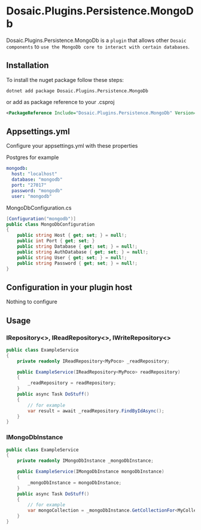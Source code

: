 # Dosaic.Plugins.Persistence.MongoDb



Dosaic.Plugins.Persistence.MongoDb is a `plugin` that allows other `Dosaic components` to `use the MongoDb core to interact with certain databases`.

## Installation

To install the nuget package follow these steps:

```shell
dotnet add package Dosaic.Plugins.Persistence.MongoDb
```
or add as package reference to your .csproj

```xml
<PackageReference Include="Dosaic.Plugins.Persistence.MongoDb" Version="" />
```

## Appsettings.yml

Configure your appsettings.yml with these properties

Postgres for example
```yaml
mongodb:
  host: "localhost"
  database: "mongodb"
  port: "27017"
  password: "mongodb"
  user: "mongodb"
```

MongoDbConfiguration.cs
```csharp
[Configuration("mongodb")]
public class MongoDbConfiguration
{
    public string Host { get; set; } = null!;
    public int Port { get; set; }
    public string Database { get; set; } = null!;
    public string AuthDatabase { get; set; } = null!;
    public string User { get; set; } = null!;
    public string Password { get; set; } = null!;
}
```

## Configuration in your plugin host

Nothing to configure

## Usage

### IRepository<>, IReadRepository<>, IWriteRepository<>
```csharp
public class ExampleService
{
    private readonly IReadRepository<MyPoco> _readRepository;

    public ExampleService(IReadRepository<MyPoco> readRepository)
    {
        _readRepository = readRepository;
    }
    public async Task DoStuff()
    {
        // for example
        var result = await _readRepository.FindByIdAsync();
    }
}
```

### IMongoDbInstance
```csharp
public class ExampleService
{
    private readonly IMongoDbInstance _mongoDbInstance;

    public ExampleService(IMongoDbInstance mongoDbInstance)
    {
        _mongoDbInstance = mongoDbInstance;
    }
    public async Task DoStuff()
    {
        // for example
        var mongoCollection = _mongoDbInstance.GetCollectionFor<MyCollectionEntity>();
    }
}
```
